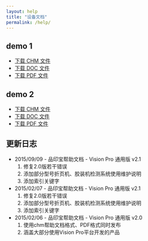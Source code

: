 ```yaml
---
layout: help
title: "设备文档"
permalink: /help/
---
```



<div class="download-main">
<h2 class="SelectPrdt">demo 1</h2>
<!-- <h2 class="SelectPrdt">HP5 - LOGO检测通用版</h2> -->
<ul class="download-ul">
	<li class="chm">
		<a href="#" title="下载.chm 帮助文档格式">
		<!-- <a target="_blank" href="http://pan.baidu.com/s/1o6wr4Qe" title="下载.chm 帮助文档格式"> -->
				下载 CHM 文件
		</a>
	</li>
	<li class="doc">
		<a href="#" title="下载.chm 帮助文档格式">
		<!-- <a target="_blank" href="http://blog.ulinkmega.com/help/404" title="下载.doc word文档格式"> -->
				下载 DOC 文件
		</a>
	</li>
	<li class="pdf">
		<a href="#" title="下载.chm 帮助文档格式">
		<!-- <a target="_blank" href="http://blog.ulinkmega.com/help/404" title="下载.pdf 文件格式"> -->
				下载 PDF 文件
		</a>
	</li>
</ul>
</div>
<div class="download-main">
<h2 class="SelectPrdt">demo 2</h2>
<!-- <h2 class="SelectPrdt">HP10 - 彩盒三面检测</h2> -->
<ul class="download-ul">
	<li class="chm">
		<a href="#" title="下载.chm 帮助文档格式">
		<!-- <a target="_blank" href="http://pan.baidu.com/s/1eQ8nb2a" title="下载.chm 帮助文档格式"> -->
				下载 CHM 文件
		</a>
	</li>
	<li class="doc">
		<a href="#" title="下载.chm 帮助文档格式">
		<!-- <a target="_blank" href="http://blog.ulinkmega.com/help/404" title="下载.doc word文档格式"> -->
				下载 DOC 文件
		</a>
	</li>
	<li class="pdf">
		<a href="#" title="下载.chm 帮助文档格式">
		<!-- <a target="_blank" href="http://blog.ulinkmega.com/help/404" title="下载.pdf 文件格式"> -->
				下载 PDF 文件
		</a>
	</li>
</ul>
</div>
<div class="clear"></div>
<div class="update">
<h2>更新日志</h2>
<ul class="update-ul">
	<li>
		2015/09/09 - 品印宝帮助文档 - Vision Pro 通用版 v2.1
		<ol>
			<li>修复2.0版若干错误</li>
			<li>添加部分型号折页机、胶装机检测系统使用维护说明</li>
			<li>添加索引关键字</li>
		</ol>
	</li>
	<li>
		2015/02/07 - 品印宝帮助文档 - Vision Pro 通用版 v2.1
		<ol>
			<li>修复2.0版若干错误</li>
			<li>添加部分型号折页机、胶装机检测系统使用维护说明</li>
			<li>添加索引关键字</li>
		</ol>
	</li>
	<li>
		2015/02/06 - 品印宝帮助文档 - Vision Pro 通用版 v2.0
		<ol>
			<li>使用chm帮助文档格式、PDF格式同时发布</li>
			<li>涵盖大部分使用Vision Pro平台开发的产品</li>
		</ol>
	</li>
</ul>
</div>
<br>
<br>
<br>
<br>
<br>